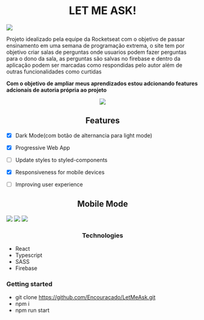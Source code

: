 <H1 align="center">LET ME ASK!</H1>

<img src="https://live.staticflickr.com/65535/51280048381_f5a6e8be95_b.jpg" />

<p>Projeto idealizado pela equipe da Rocketseat com o objetivo de passar ensinamento em uma semana de programação extrema, o site tem por objetivo criar salas de perguntas onde usuarios podem fazer perguntas para o dono da sala, as perguntas são salvas no firebase e dentro da aplicação podem ser marcadas como respondidas pelo autor além de outras funcionalidades como curtidas</p>

<strong>Com o objetivo de ampliar meus aprendizados estou adcionando features adcionais de autoria própria ao projeto </strong>


<div align="center">
  
  <img src="https://live.staticflickr.com/65535/51280224913_609987e353_b.jpg" />
</div>


<h2 align="center">Features</h2>

- [x] Dark Mode(com botão de alternancia para light mode)
- [x] Progressive Web App 
- [ ] Update styles to styled-components
- [x] Responsiveness for mobile devices
- [ ] Improving user experience


<h2 align="center">Mobile Mode</h2>

<img src="https://live.staticflickr.com/65535/51283613178_2c486d4e23_b.jpg"/>
<img src="https://live.staticflickr.com/65535/51282693707_c9ea037723_b.jpg"/>
<img src="https://live.staticflickr.com/65535/51284166219_bd74e7b7cb_b.jpg"/>
  
<h3 align="center">Technologies</h3>

- React
- Typescript
- SASS
- Firebase

<h3>Getting started</h3>

- git clone https://github.com/Encouracado/LetMeAsk.git
- npm i
- npm run start
